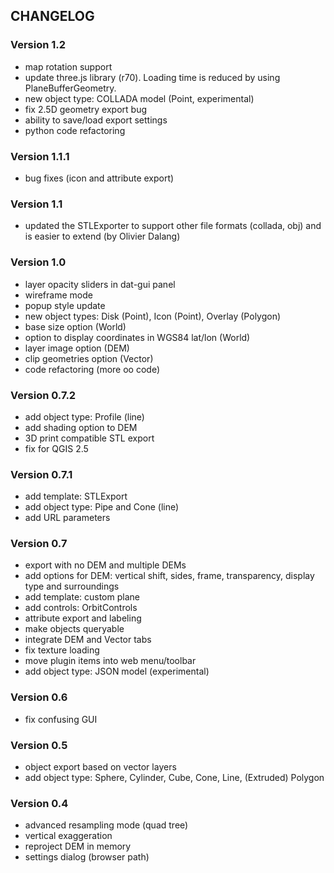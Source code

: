 ## CHANGELOG

### Version 1.2
* map rotation support
* update three.js library (r70). Loading time is reduced by using PlaneBufferGeometry.
* new object type: COLLADA model (Point, experimental)
* fix 2.5D geometry export bug
* ability to save/load export settings
* python code refactoring

### Version 1.1.1
* bug fixes (icon and attribute export)

### Version 1.1
* updated the STLExporter to support other file formats (collada, obj) and is easier to extend (by Olivier Dalang)

### Version 1.0
* layer opacity sliders in dat-gui panel
* wireframe mode
* popup style update
* new object types: Disk (Point), Icon (Point), Overlay (Polygon)
* base size option (World)
* option to display coordinates in WGS84 lat/lon (World)
* layer image option (DEM)
* clip geometries option (Vector)
* code refactoring (more oo code)

### Version 0.7.2

* add object type: Profile (line)
* add shading option to DEM
* 3D print compatible STL export
* fix for QGIS 2.5

### Version 0.7.1

* add template: STLExport
* add object type: Pipe and Cone (line)
* add URL parameters

### Version 0.7

* export with no DEM and multiple DEMs
* add options for DEM: vertical shift, sides, frame, transparency, display type and surroundings
* add template: custom plane
* add controls: OrbitControls
* attribute export and labeling
* make objects queryable
* integrate DEM and Vector tabs
* fix texture loading
* move plugin items into web menu/toolbar
* add object type: JSON model (experimental)

### Version 0.6

* fix confusing GUI

### Version 0.5

* object export based on vector layers
* add object type: Sphere, Cylinder, Cube, Cone, Line, (Extruded) Polygon

### Version 0.4

* advanced resampling mode (quad tree)
* vertical exaggeration
* reproject DEM in memory
* settings dialog (browser path)
